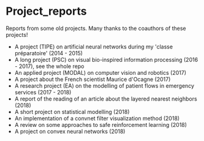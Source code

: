 # Project_reports

Reports from some old projects.
Many thanks to the coauthors of these projects!

- A project (TIPE) on artificial neural networks during my 'classe préparatoire' (2014 - 2015)
- A long project (PSC) on visual bio-inspired information processing (2016 - 2017), see the whole repo
- An applied project (MODAL) on computer vision and robotics (2017)
- A project about the French scientist Maurice d'Ocagne (2017) 
- A research project (EA) on the modelling of patient flows in emergency services (2017 - 2018)
- A report of the reading of an article about the layered nearest neighbors (2018)
- A short project on statistical modelling (2018)
- An implementation of a convnet filter visualization method (2018)
- A review on some approaches to safe reinforcement learning (2018)
- A project on convex neural networks (2018)

